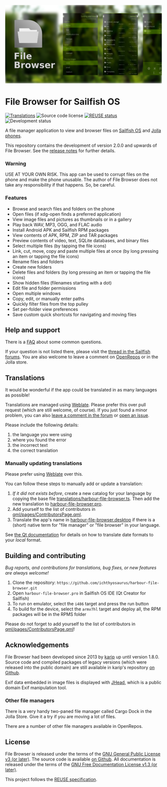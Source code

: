 <!--
SPDX-FileCopyrightText: 2013 Michael Faro-Tusino
SPDX-FileCopyrightText: 2013 karip
SPDX-FileCopyrightText: 2013-2016 Kari Pihkala
SPDX-FileCopyrightText: 2019-2021 Mirian Margiani

SPDX-License-Identifier: GFDL-1.3-or-later
-->

![File Browser banner](icon-src/banner.png)

# File Browser for Sailfish OS

[![Translations](https://hosted.weblate.org/widgets/harbour-file-browser/-/main-translations/svg-badge.svg)](https://hosted.weblate.org/projects/harbour-file-browser/main-translations/)
![Source code license](https://img.shields.io/badge/source_code-GPL--3.0--or--later-yellowdarkgreen)
[![REUSE status](https://api.reuse.software/badge/github.com/ichthyosaurus/harbour-file-browser)](https://api.reuse.software/info/github.com/ichthyosaurus/harbour-file-browser)
![Development status](https://img.shields.io/badge/development-active-blue)
<!-- [![Liberapay donations](https://img.shields.io/liberapay/receives/ichthyosaurus)](https://liberapay.com/ichthyosaurus) -->

A file manager application to view and browser files on
[Sailfish OS](https://sailfishos.org/) and [Jolla phones](http://jolla.com/).

This repository contains the development of version 2.0.0 and upwards of File
Browser. See the [release notes](https://github.com/ichthyosaurus/harbour-file-browser/blob/master/CHANGELOG.md)
for further details.

### Warning

USE AT YOUR OWN RISK. This app can be used to corrupt files on the phone
and make the phone unusable. The author of File Browser does not take any
responsibility if that happens. So, be careful.

### Features

 - Browse and search files and folders on the phone
 - Open files (if xdg-open finds a preferred application)
 - View image files and pictures as thumbnails or in a gallery
 - Play back WAV, MP3, OGG, and FLAC audio
 - Install Android APK and Sailfish RPM packages
 - View contents of APK, RPM, ZIP and TAR packages
 - Preview contents of video, text, SQLite databases, and binary files
 - Select multiple files (by tapping the file icons)
 - Link, cut, move, copy and paste multiple files at once (by long pressing an
   item or tapping the file icons)
 - Rename files and folders
 - Create new folders
 - Delete files and folders (by long pressing an item or tapping the file icons)
 - Show hidden files (filenames starting with a dot)
 - Edit file and folder permissions
 - Open multiple windows
 - Copy, edit, or manually enter paths
 - Quickly filter files from the top pulley
 - Set per-folder view preferences
 - Save custom quick shortcuts for navigating and moving files

## Help and support

There is a [FAQ](https://github.com/ichthyosaurus/harbour-file-browser/blob/master/FAQ.md)
about some common questions.

If your question is not listed there, please visit the
[thread in the Sailfish forums](https://forum.sailfishos.org/t/file-browser-support-and-feedback-thread/4566).
You are also welcome to leave a comment on [OpenRepos](https://openrepos.net/content/ichthyosaurus/file-browser)
or in the Jolla store.

## Translations

It would be wonderful if the app could be translated in as many languages as possible!

Translations are managed using [Weblate](https://hosted.weblate.org/projects/harbour-file-browser/).
Please prefer this over pull request (which are still welcome, of course).
If you just found a minor problem, you can also
[leave a comment in the forum](https://forum.sailfishos.org/t/file-browser-support-and-feedback-thread/4566)
or [open an issue](https://github.com/ichthyosaurus/harbour-file-browser/issues/new).

Please include the following details:

1. the language you were using
2. where you found the error
3. the incorrect text
4. the correct translation

### Manually updating translations

Please prefer using [Weblate](https://hosted.weblate.org/projects/harbour-file-browser/)
over this.

You can follow these steps to manually add or update a translation:

1. *If it did not exists before*, create a new catalog for your language by copying the
   base file [translations/harbour-file-browser.ts](translations/harbour-file-browser.ts).
   Then add the new translation to [harbour-file-browser.pro](harbour-file-browser.pro).
2. Add yourself to the list of contributors in [qml/pages/ContributorsPage.qml](qml/pages/ContributorsPage.qml).
3. Translate the app's name in [harbour-file-browser.desktop](harbour-file-browser.desktop)
   if there is a (short) native term for "file manager" or "file browser" in your language.

See [the Qt documentation](https://doc.qt.io/qt-5/qml-qtqml-date.html#details) for
details on how to translate date formats to your *local* format.

## Building and contributing

*Bug reports, and contributions for translations, bug fixes, or new features are always welcome!*

1. Clone the repository: `https://github.com/ichthyosaurus/harbour-file-browser.git`
2. Open `harbour-file-browser.pro` in Sailfish OS IDE (Qt Creator for Sailfish)
3. To run on emulator, select the `i486` target and press the run button
4. To build for the device, select the `armv7hl` target and deploy all,
   the RPM packages will be in the RPMS folder

Please do not forget to add yourself to the list of contributors in
[qml/pages/ContributorsPage.qml](qml/pages/ContributorsPage.qml)!

## Acknowledgements

File Browser had been developed since 2013 by [karip](https://github.com/karip)
up until version 1.8.0. Source code and compiled packages of legacy versions
(which were released into the public domain) are still available in karip's
repository [on Github](https://github.com/karip/harbour-file-browser).

Exif data embedded in image files is displayed with [JHead](http://www.sentex.net/~mwandel/jhead/),
which is a public domain Exif manipulation tool.

### Other file managers

There is a very handy two-paned file manager called Cargo Dock
in the Jolla Store. Give it a try if you are moving a lot of files.

There are a number of other file managers available in OpenRepos.

## License

File Browser is released under the terms of the
[GNU General Public License v3 (or later)](https://spdx.org/licenses/GPL-3.0-or-later.html).
The source code is available [on Github](https://github.com/ichthyosaurus/harbour-file-browser).
All documentation is released under the terms of the
[GNU Free Documentation License v1.3 (or later)](https://spdx.org/licenses/GFDL-1.3-or-later.html).

This project follows the [REUSE specification](https://api.reuse.software/info/github.com/ichthyosaurus/harbour-file-browser).
